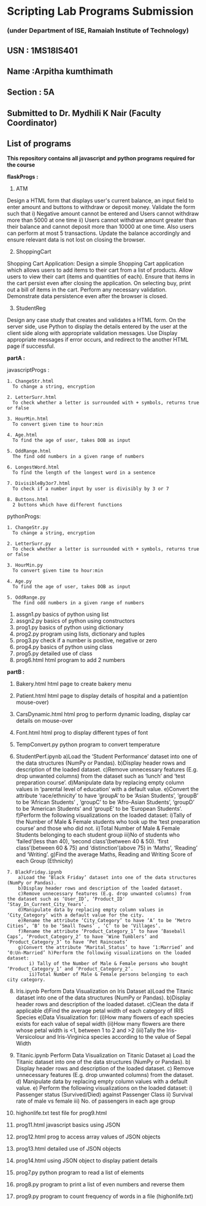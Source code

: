 # Scripting Lab Programs Submission

### (under Department of ISE, Ramaiah Institute of Technology)

## USN : 1MS18IS401

## Name :Arpitha kumthimath

## Section : 5A

## Submitted to Dr. Mydhili K Nair (Faculty Coordinator)

## List of programs
</span>

**This repository contains all javascript and python programs required for the course**

**flaskProgs :**

1. ATM
  
  Design a HTML form that displays user's current balance, an input field to enter amount and buttons to withdraw or deposit money. Validate the form such that 
i) Negative amount cannot be entered and Users cannot withdraw more than 5000 at one time 
ii) Users cannot withdraw amount greater than their balance and cannot deposit more than 10000 at one time. Also users can perform at most 5 transactions. 
Update the balance accordingly and ensure relevant data is not lost on closing the browser.
 
2. ShoppingCart
  
  Shopping Cart Application: Design a simple Shopping Cart application which allows users to add items to their cart from a list of products. Allow users to view their cart (items and quantities of each). Ensure that items in the cart persist even after closing the application. On selecting buy, print out a bill of items in the cart. Perform any necessary validation. Demonstrate data persistence even after the browser is closed.
  
3. StudentReg

  Design any case study that creates and validates a HTML form. On the server side, use Python to display the details entered by the user at the client side along with appropriate validation messages. Use Display appropriate messages if error occurs, and redirect to the another HTML page if successful.

**partA :**

  javascriptProgs :
  
    1. ChangeStr.html
      To change a string, encryption
      
    2. LetterSurr.html
      To check whether a letter is surrounded with + symbols, returns true or false
    
    3. HourMin.html
      To convert given time to hour:min
    
    4. Age.html
      To find the age of user, takes DOB as input
    
    5. OddRange.html
      The find odd numbers in a given range of numbers
    
    6. LongestWord.html
      To find the length of the longest word in a sentence
    
    7. DivisibleBy3or7.html
      To check if a number input by user is divisibly by 3 or 7
    
    8. Buttons.html
      2 buttons which have different functions
  
  pythonProgs:
    
    1. ChangeStr.py
      To change a string, encryption
    
    2. LetterSurr.py
      To check whether a letter is surrounded with + symbols, returns true or false
    
    3. HourMin.py
      To convert given time to hour:min
    
    4. Age.py
      To find the age of user, takes DOB as input
    
    5. OddRange.py
      The find odd numbers in a given range of numbers
  
  1. assgn1.py
    basics of python using list
  2. assgn2.py
    basics of python using constructors
  3. prog1.py
    basics of python using dictionary
  4. prog2.py
    program using lists, dictionary and tuples
  5. prog3.py
    check if a number is positive, negative or zero
  6. prog4.py
    basics of python using class
  7. prog5.py
    detailed use of class
  8. prog6.html
    html program to add 2 numbers

**partB :**

  1. Bakery.html
    html page to create bakery menu
    
  2. Patient.html
    html page to display details of hospital and a patient(on mouse-over)
    
  3. CarsDynamic.html
    html prog to perform dynamic loading, display car details on mouse-over
    
  4. Font.html
    html prog to display different types of font
    
  5. TempConvert.py
    python program to convert temperature
    
  6. StudentPerf.ipynb
      a)Load the ‘Student Performance’ dataset into one of the data structures (NumPy or Pandas). 
      b)Display header rows and description of the loaded dataset. 
      c)Remove unnecessary features (E.g. drop unwanted columns) from the dataset such as ‘lunch’ and ‘test preparation course’.
      d)Manipulate data by replacing empty column values in ‘parental level of education’ with a default value. 
      e)Convert the attribute ‘race/ethnicity’ to have ‘groupA’ to be ‘Asian Students’, ‘groupB’ to be ‘African Students’ , ‘groupC’ to be ‘Afro-Asian Students’, ‘groupD’ to be ‘American Students’ and ‘groupE’ to be ‘European Students’. 
      f)Perform the following visualizations on the loaded dataset: 
            i)Tally of the Number of Male & Female students who took up the ‘test preparation course’ and those who did not. 
            ii)Total Number of Male & Female Students belonging to each student group 
            iii)No of students who ‘failed’(less than 40), ‘second class’(between 40 & 50). ‘first class’(between 60 & 75) and ‘distinction’(above 75) in ‘Maths’, ‘Reading’ and ‘Writing’. g)Find the average Maths, Reading and Writing Score of each Group (Ethnicity)
            
    7. BlackFriday.ipynb
        a)Load the ‘Black Friday’ dataset into one of the data structures (NumPy or Pandas). 
        b)Display header rows and description of the loaded dataset. 
        c)Remove unnecessary features (E.g. drop unwanted columns) from the dataset such as ‘User_ID’, ‘Product_ID' ‘Stay_In_Current_City_Years’. 
        d)Manipulate data by replacing empty column values in ‘City_Category’ with a default value for the city. 
        e)Rename the attribute ‘City_Category’ to have ‘A’ to be ‘Metro Cities’, ‘B’ to be ‘Small Towns’ , ‘C’ to be ‘Villages’.
        f)Rename the attribute ‘Product_Category_1’ to have ‘Baseball Caps’, ‘Product_Category_2’ to have ‘Wine Tumblers’ and ‘Product_Category_3’ to have ‘Pet Raincoats’ 
        g)Convert the attribute ‘Marital_Status’ to have ‘1:Married’ and ‘0:Un-Married’ h)Perform the following visualizations on the loaded dataset: 
            i) Tally of the Number of Male & Female persons who bought ‘Product_Category_1’ and ‘Product_Category_2’. 
            ii)Total Number of Male & Female persons belonging to each city category.
  
  8. Iris.ipynb
        Perform Data Visualization on Iris Dataset 
        a)Load the Titanic dataset into one of the data structures (NumPy or Pandas). 
        b)Display header rows and description of the loaded dataset. 
        c)Clean the data if applicable 
        d)Find the average petal width of each category of IRIS Species 
        e)Data Visualization for: 
                (i)How many flowers of each species exists for each value of sepal width 
                (ii)How many flowers are there whose petal width is <1, between 1 to 2 and >2 
                (iii)Tally the Iris-Versicolour and Iris-Virginica species according to the value of Sepal Width
  
  9. Titanic.ipynb
         Perform Data Visualization on Titanic Dataset 
         a) Load the Titanic dataset into one of the data structures (NumPy or Pandas). 
         b) Display header rows and description of the loaded dataset.
         c) Remove unnecessary features (E.g. drop unwanted columns) from the dataset. 
         d) Manipulate data by replacing empty column values with a default value. 
         e) Perform the following visualizations on the loaded dataset:
                i) Passenger status (Survived/Died) against Passenger Class
                ii) Survival rate of male vs female
                iii) No. of passengers in each age group 
  
  10. highonlife.txt
    test file for prog9.html
  11. prog11.html
    javascript basics using JSON
  12. prog12.html
    prog to access array values of JSON objects
  13. prog13.html
    detailed use of JSON objects
  14. prog14.html
    using JSON object to display patient details
  15. prog7.py
    python program to read a list of elements
  16. prog8.py
    program to print a list of even numbers and reverse them
  17. prog9.py
    program to count frequency of words in a file (highonlife.txt)
